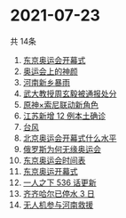 # 2021-07-23
  共 14条

  <!-- BEGIN -->
  <!-- 最后更新时间:Fri Jul 23 2021 14:09:29 GMT+0000 (Coordinated Universal Time) -->
  1. [东京奥运会开幕式](https://www.zhihu.com/search?q=东京奥运会开幕式)
1. [奥运会上的神颜](https://www.zhihu.com/search?q=运动员颜值)
1. [河南新乡暴雨](https://www.zhihu.com/search?q=河南新乡)
1. [武大教授周玄毅被通报处分](https://www.zhihu.com/search?q=周玄毅)
1. [原神×索尼联动新角色](https://www.zhihu.com/search?q=原神)
1. [江苏新增 12 例本土确诊](https://www.zhihu.com/search?q=南京疫情)
1. [台风](https://www.zhihu.com/search?q=台风)
1. [北京奥运会开幕式什么水平](https://www.zhihu.com/search?q=北京奥运会开幕式)
1. [俄罗斯为何无缘奥运会](https://www.zhihu.com/search?q=俄罗斯奥运会)
1. [东京奥运会时间表](https://www.zhihu.com/search?q=东京奥运会时间表)
1. [东京奥运开幕式](https://www.zhihu.com/search?q=东京奥运会)
1. [一人之下 536 话更新](https://www.zhihu.com/search?q=一人之下)
1. [齐齐哈尔已停水 3 日](https://www.zhihu.com/search?q=齐齐哈尔)
1. [无人机参与河南救援](https://www.zhihu.com/search?q=翼龙无人机)
  <!-- END -->
  